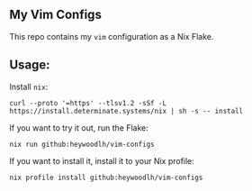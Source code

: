 ## My Vim Configs

This repo contains my `vim` configuration as a Nix Flake.

## Usage:

Install `nix`:

```
curl --proto '=https' --tlsv1.2 -sSf -L https://install.determinate.systems/nix | sh -s -- install
```

If you want to try it out, run the Flake:

```
nix run github:heywoodlh/vim-configs
```

If you want to install it, install it to your Nix profile:

```
nix profile install github:heywoodlh/vim-configs
```
